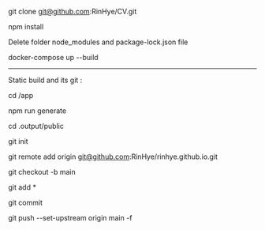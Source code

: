 git clone git@github.com:RinHye/CV.git

npm install

Delete folder node_modules and package-lock.json file

docker-compose up --build



_____

Static build and its git :

cd /app

npm run generate

cd .output/public

git init

git remote add origin git@github.com:RinHye/rinhye.github.io.git

git checkout -b main

git add *

git commit

git push --set-upstream origin main -f
